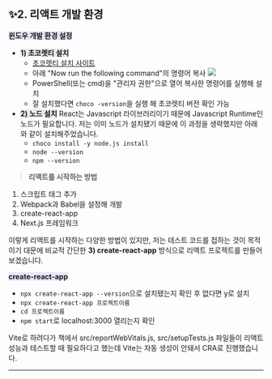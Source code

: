 ## ✨2. 리액트 개발 환경

**<span style="background-color:lavender">윈도우 개발 환경 설정</span>**

- **<span style="background-color:#eaeaea">1) 초코렛티 설치</span>**
  - [초코렛티 설치 사이트](https://chocolatey.org/install)
  - 아래 "Now run the following command"의 명령어 복사
    ![](https://velog.velcdn.com/images/so356hot/post/c64b65a5-03a1-4369-90a4-38e0ee80e5f9/image.png)
  - PowerShell(또는 cmd)을 "관리자 권한"으로 열어 복사한 명령어를 실행해 설치
  - 잘 설치했다면 `choco -version`을 실행 해 초코렛티 버전 확인 가능
    <br />
- **<span style="background-color:#eaeaea">2) 노드 설치</span>**
  React는 Javascript 라이브러리이기 때문에 Javascript Runtime인 노드가 필요합니다. 저는 이미 노드가 설치됐기 때문에 이 과정을 생략했지만 아래와 같이 설치해주었습니다.
  - `choco install -y node.js install`
  - `node --version`
  - `npm --version`

> **리액트를 시작하는 방법**

1. 스크립트 태그 추가
2. Webpack과 Babel을 설정해 개발
3. create-react-app
4. Next.js 프레임워크

이렇게 리액트를 시작하는 다양한 방법이 있지만, 저는 테스트 코드를 접하는 것이 목적이기 대문에 비교적 간단한 **3) create-react-app** 방식으로 리액트 프로젝트를 만들어보겠습니다.

**<span style="background-color:lavender">create-react-app</span>**

- `npx create-react-app --version`으로 설치됐는지 확인 후 없다면 y로 설치
- `npx create-react-app 프로젝트이름`
- `cd 프로젝트이름`
- `npm start`로 localhost:3000 열리는지 확인

Vite로 하려다가 책에서 src/reportWebVitals.js, src/setupTests.js 파일들이 리액트 성능과 테스트할 때 필요하다고 했는데 Vite는 자동 생성이 안돼서 CRA로 진행했습니다.

---
